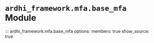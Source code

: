 # `ardhi_framework.mfa.base_mfa` Module

::: ardhi_framework.mfa.base_mfa
    options:
      members: true
      show_source: true
